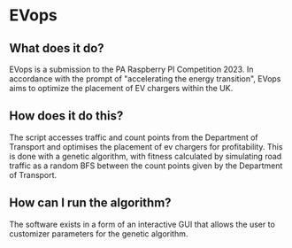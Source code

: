 # EVops

## What does it do?

EVops is a submission to the PA Raspberry PI Competition 2023. In accordance with the prompt of "accelerating the energy transition",
EVops aims to optimize the placement of EV chargers within the UK.

## How does it do this?

The script accesses traffic and count points from the Department of Transport and optimises the placement of ev chargers for profitability. This is done with a genetic algorithm, with fitness calculated by simulating road traffic as a random BFS between the count points given by the Department of Transport.

## How can I run the algorithm?
The software exists in a form of an interactive GUI that allows the user to customizer parameters for the genetic algorithm. 
